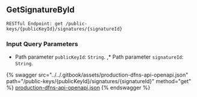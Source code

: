
## GetSignatureById
`RESTful Endpoint: get /public-keys/{publicKeyId}/signatures/{signatureId}`



### Input Query Parameters
* Path parameter `publicKeyId`: `String`. ,* Path parameter `signatureId`: `String`.  
  


{% swagger src="../../.gitbook/assets/production-dfns-api-openapi.json" path="/public-keys/{publicKeyId}/signatures/{signatureId}" method="get" %}
[production-dfns-api-openapi.json](../../.gitbook/assets/production-dfns-api-openapi.json)
{% endswagger %}
